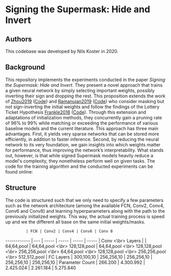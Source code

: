 # Signing the Supermask: Hide and Invert

## Authors

This codebase was developed by Nils Koster in 2020.

## Background
This repository implements the experiments conducted in the paper *Signing the Supermask: Hide and Invert*.
They present a novel approach that trains a given neural network by simply selecting important weights, possibly inverting their sign and dropping the rest.
This proposition extends the work of [Zhou2019](https://arxiv.org/abs/1905.01067) ([Code](https://github.com/uber-research/deconstructing-lottery-tickets)) and [Ramanujan2019](https://arxiv.org/abs/1911.13299) ([Code](https://github.com/allenai/hidden-networks)) who consider masking but not sign-inverting the initial weights and follow the findings of the Lottery Ticket Hypothesis [Frankle2018](https://arxiv.org/abs/1803.03635) ([Code](https://github.com/google-research/lottery-ticket-hypothesis)).
Through this extension and adaptations of initialization methods, they concurrently gain a pruning rate of 96% to 99% while matching or exceeding the performance of various baseline models and the current literature.
This approach has three main advantages.
First, it yields very sparse networks that can be stored more efficiently, in addition to faster inference.
Second, by reducing the neural network to its very foundation, we gain insights into which weights matter for performance, thus improving the network’s interpretability. 
What stands out, however, is that while signed Supermask models heavily reduce a model's complexity, they nonetheless perform well on given tasks.
The code for the training algorithm and the conducted experiments can be found online:

## Structure

The code is structured such that we only need to specify a few parameters such as the network architecture (among the available FCN, Conv2, Conv4, Conv6 and Conv8) and learning hyperparameters along with the path to the previously initialized weights. This way, the actual training process is speed up and we the different all base on the same initial weights/masks.

             | FCN | Conv2 | Conv4 | Conv6 | Conv 8
------------ | --- | ----- | ----- | ----- | ----- |
Conv <\br> Layers | | 64,64,pool | 64,64,pool <\br> 128,128,pool | 64,64,pool <\br> 128,128,pool <\br> 256,256,pool <\br> 64,64,pool <\br> 128,128,pool <\br> 256,256,pool <\br> 512,512,pool |
FC Layers | 300,100,10 | 256,256,10 | 256,256,10 | 256,256,10 | 256,256,10 |
Parameter Count | 266.200 | 4.300.992 | 2.425.024 | 2.261.184 | 5.275.840
